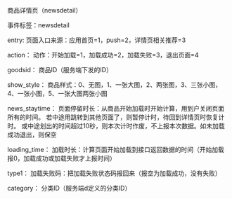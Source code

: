 商品详情页（newsdetail）

事件标签：newsdetail

entry:              页面入口来源：应用首页=1，push=2，详情页相关推荐=3

action：             动作：开始加载=1，加载成功=2，加载失败=3，退出页面=4

goodsid：            商品ID（服务端下发的ID）

show_style：         商品样式：0、无图，1、一张大图，2、两张图，3、三张小图，4、一张小图，5、一张大图两张小图

news_staytime：      页面停留时长：从商品开始加载时开始计算，用到户关闭页面所有的时间。
                     若中途用跳转到其他页面了，则暂停计时，待回到详情页时恢复计时。
                     或中途划出的时间超过10秒，则本次计时作废，不上报本次数据。如未加载成功退出，则保空

loading_time：       加载时长：计算页面开始加载到接口返回数据的时间（开始加载报0，加载成功或加载失败才上报时间）

type1：              加载失败码：把加载失败状态码报回来（报空为加载成功，没有失败）

category：           分类ID（服务端d定义的分类ID）